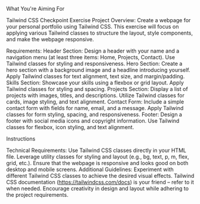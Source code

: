 What You're Aiming For

Tailwind CSS Checkpoint Exercise
Project Overview:
Create a  webpage for your personal portfolio using Tailwind CSS. This exercise will focus on applying various Tailwind classes to structure the layout, style components, and make the webpage responsive.

Requirements:
Header Section:
Design a header with your name and a navigation menu (at least three items: Home, Projects, Contact).
Use Tailwind classes for styling and responsiveness.
Hero Section:
Create a hero section with a background image and a headline introducing yourself.
Apply Tailwind classes for text alignment, text size, and margin/padding.
Skills Section:
Showcase your skills using a flexbox or grid layout.
Apply Tailwind classes for styling and spacing.
Projects Section:
Display a list of projects with images, titles, and descriptions.
Utilize Tailwind classes for cards, image styling, and text alignment.
Contact Form:
Include a simple contact form with fields for name, email, and a message.
Apply Tailwind classes for form styling, spacing, and responsiveness.
Footer:
Design a footer with social media icons and copyright information.
Use Tailwind classes for flexbox, icon styling, and text alignment.

Instructions

Technical Requirements:
Use Tailwind CSS classes directly in your HTML file.
Leverage utility classes for styling and layout (e.g., bg, text, p, m, flex, grid, etc.).
Ensure that the webpage is responsive and looks good on both desktop and mobile screens.
Additional Guidelines:
Experiment with different Tailwind CSS classes to achieve the desired visual effects.
Tailwind CSS documentation (<https://tailwindcss.com/docs>) is your friend – refer to it when needed.
Encourage creativity in design and layout while adhering to the project requirements.
